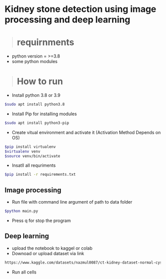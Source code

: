 # Kidney stone detection using image processing and deep learning 

> # requirnments

- python version = >=3.8
- some python modules 

> # How to  run

- Install python 3.8 or 3.9

```bash 
$sudo apt install python3.8
```

- Install Pip for installing modules

```bash 
$sudo apt install python3-pip
```

- Create vitual environment and activate it (Activation Method Depends on OS)

```bash 
$pip install virtualenv
$virtualenv venv
$source venv/bin/activate
```

- Insatll all requriments

```bash 
$pip install -r requirements.txt
```

## Image processing

- Run file with command line argument of path to data folder

```bash 
$python main.py
```

- Press q for stop the program

## Deep learning

- upload the notebook to kaggel or colab
- Downoad or upload dataset via link

```bash
https://www.kaggle.com/datasets/nazmul0087/ct-kidney-dataset-normal-cyst-tumor-and-stone
```
- Run all cells
